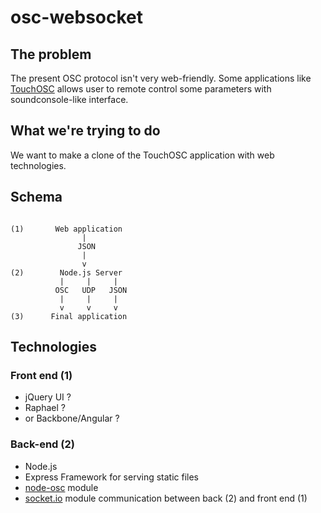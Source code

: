 # osc-websocket


## The problem
The present OSC protocol isn't very web-friendly. Some applications like [TouchOSC](http://hexler.net/software/touchosc) allows user to remote control some parameters with soundconsole-like interface.

## What we're trying to do
We want to make a clone of the TouchOSC application with web technologies.

## Schema

```

(1)       Web application 
                | 
               JSON
                |
                v
(2)        Node.js Server
           |     |     |
          OSC   UDP   JSON
           |     |     |
           v     v     v
(3)      Final application

```

## Technologies

### Front end (1)
- jQuery UI ?
- Raphael ?
- or Backbone/Angular ?

### Back-end (2)
- Node.js
- Express Framework for serving static files
- [node-osc](https://github.com/TheAlphaNerd/node-osc) module
- [socket.io](https://github.com/Automattic/socket.io) module communication between back (2) and front end (1)
